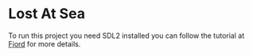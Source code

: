 # Lost At Sea

To run this project you need SDL2 installed you can follow the tutorial at [Fjord](https://github.com/shykeiichi/Fjord) for more details.